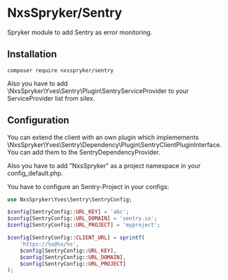 NxsSpryker/Sentry
===================

Spryker module to add Sentry as error monitoring.


Installation
------------------
```
composer require nxsspryker/sentry
```

Also you have to add \NxsSpryker\Yves\Sentry\Plugin\SentryServiceProvider to your ServiceProvider list from silex.


Configuration
------------------

You can extend the client with an own plugin which implemements \NxsSpryker\Yves\Sentry\Dependency\Plugin\SentryClientPluginInterface.
You can add them to the SentryDependencyProvider.

Also you have to add "NxsSpryker" as a project namespace in your config_default.php.

You have to configure an Sentry-Project in your configs:
```php
use NxsSpryker\Yves\Sentry\SentryConfig;

$config[SentryConfig::URL_KEY] = 'abc';
$config[SentryConfig::URL_DOMAIN] = 'sentry.io';
$config[SentryConfig::URL_PROJECT] = 'myproject';

$config[SentryConfig::CLIENT_URL] = sprintf(
    'https://%s@%s/%s',
    $config[SentryConfig::URL_KEY],
    $config[SentryConfig::URL_DOMAIN],
    $config[SentryConfig::URL_PROJECT]
);
```